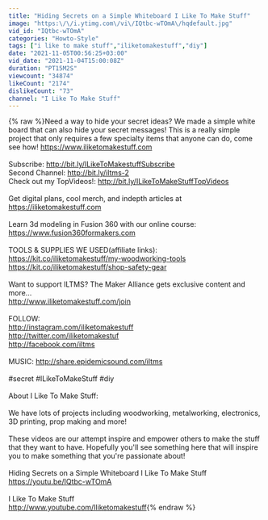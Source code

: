 ```yaml
---
title: "Hiding Secrets on a Simple Whiteboard I Like To Make Stuff"
image: "https:\/\/i.ytimg.com\/vi\/IQtbc-wTOmA\/hqdefault.jpg"
vid_id: "IQtbc-wTOmA"
categories: "Howto-Style"
tags: ["i like to make stuff","iliketomakestuff","diy"]
date: "2021-11-05T00:56:25+03:00"
vid_date: "2021-11-04T15:00:08Z"
duration: "PT15M2S"
viewcount: "34874"
likeCount: "2174"
dislikeCount: "73"
channel: "I Like To Make Stuff"
---
```

{% raw %}Need a way to hide your secret ideas? We made a simple white board that can also hide your secret messages! This is a really simple project that only requires a few specialty items that anyone can do, come see how! <a rel="nofollow" target="blank" href="https://www.iliketomakestuff.com">https://www.iliketomakestuff.com</a><br /><br />Subscribe: <a rel="nofollow" target="blank" href="http://bit.ly/ILikeToMakestuffSubscribe">http://bit.ly/ILikeToMakestuffSubscribe</a><br />Second Channel: <a rel="nofollow" target="blank" href="http://bit.ly/iltms-2">http://bit.ly/iltms-2</a><br />Check out my TopVideos!: <a rel="nofollow" target="blank" href="http://bit.ly/ILikeToMakeStuffTopVideos">http://bit.ly/ILikeToMakeStuffTopVideos</a><br /><br />Get digital plans, cool merch, and indepth articles at <br /><a rel="nofollow" target="blank" href="https://iliketomakestuff.com">https://iliketomakestuff.com</a><br /><br />Learn 3d modeling in Fusion 360 with our online course:<br /><a rel="nofollow" target="blank" href="https://www.fusion360formakers.com">https://www.fusion360formakers.com</a><br /><br />TOOLS &amp; SUPPLIES WE USED(affiliate links):<br /><a rel="nofollow" target="blank" href="https://kit.co/iliketomakestuff/my-woodworking-tools">https://kit.co/iliketomakestuff/my-woodworking-tools</a><br /><a rel="nofollow" target="blank" href="https://kit.co/iliketomakestuff/shop-safety-gear">https://kit.co/iliketomakestuff/shop-safety-gear</a><br /><br />Want to support ILTMS? The Maker Alliance gets exclusive content and more... <br /><a rel="nofollow" target="blank" href="http://www.iliketomakestuff.com/join">http://www.iliketomakestuff.com/join</a><br /><br />FOLLOW:<br /><a rel="nofollow" target="blank" href="http://instagram.com/iliketomakestuff">http://instagram.com/iliketomakestuff</a><br /><a rel="nofollow" target="blank" href="http://twitter.com/iliketomakestuf">http://twitter.com/iliketomakestuf</a><br /><a rel="nofollow" target="blank" href="http://facebook.com/iltms">http://facebook.com/iltms</a><br /><br />MUSIC: <a rel="nofollow" target="blank" href="http://share.epidemicsound.com/iltms">http://share.epidemicsound.com/iltms</a><br /><br />#secret #ILikeToMakeStuff #diy<br /><br />About I Like To Make Stuff: <br /><br />We have lots of projects including woodworking, metalworking, electronics, 3D printing, prop making and more!<br /><br />These videos are our attempt inspire and empower others to make the stuff that they want to have. Hopefully you'll see something here that will inspire you to make something that you're passionate about!<br /><br />Hiding Secrets on a Simple Whiteboard I Like To Make Stuff<br /><a rel="nofollow" target="blank" href="https://youtu.be/IQtbc-wTOmA">https://youtu.be/IQtbc-wTOmA</a><br /><br />I Like To Make Stuff<br /><a rel="nofollow" target="blank" href="http://www.youtube.com/Iliketomakestuff">http://www.youtube.com/Iliketomakestuff</a>{% endraw %}
